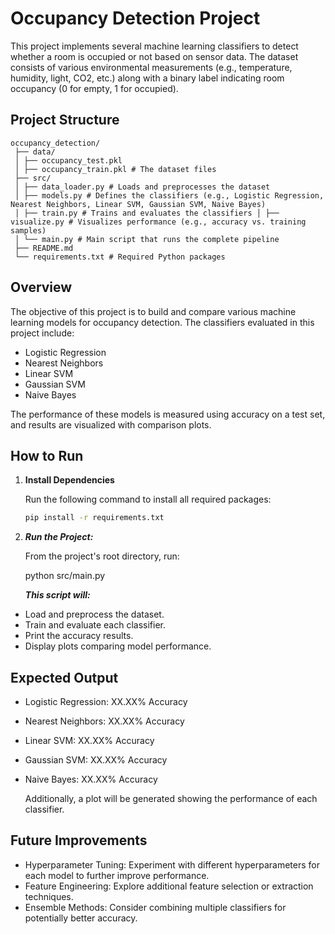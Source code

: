 # Occupancy Detection Project

This project implements several machine learning classifiers to detect whether a room is occupied or not based on sensor data. The dataset consists of various environmental measurements (e.g., temperature, humidity, light, CO2, etc.) along with a binary label indicating room occupancy (0 for empty, 1 for occupied).

## Project Structure

```
occupancy_detection/
 ├── data/ 
 │ ├── occupancy_test.pkl
 │ ├── occupancy_train.pkl # The dataset files 
 ├── src/ 
 │ ├── data_loader.py # Loads and preprocesses the dataset 
 │ ├── models.py # Defines the classifiers (e.g., Logistic Regression, Nearest Neighbors, Linear SVM, Gaussian SVM, Naive Bayes) 
 │ ├── train.py # Trains and evaluates the classifiers │ ├── visualize.py # Visualizes performance (e.g., accuracy vs. training samples) 
 │ └── main.py # Main script that runs the complete pipeline 
 ├── README.md 
 └── requirements.txt # Required Python packages
```


## Overview

The objective of this project is to build and compare various machine learning models for occupancy detection. The classifiers evaluated in this project include:

- Logistic Regression  
- Nearest Neighbors  
- Linear SVM  
- Gaussian SVM  
- Naive Bayes  

The performance of these models is measured using accuracy on a test set, and results are visualized with comparison plots.

## How to Run

1. **Install Dependencies**

   Run the following command to install all required packages:
   ```bash
   pip install -r requirements.txt
   ```
   
2. ***Run the Project:***

   From the project's root directory, run:

   python src/main.py


   ***This script will:***

 - Load and preprocess the dataset.
 - Train and evaluate each classifier.
 - Print the accuracy results.
 - Display plots comparing model performance.


## Expected Output

 - Logistic Regression:  XX.XX% Accuracy
 - Nearest Neighbors:  XX.XX% Accuracy
 - Linear SVM:         XX.XX% Accuracy
 - Gaussian SVM:       XX.XX% Accuracy
 - Naive Bayes:        XX.XX% Accuracy

   Additionally, a plot will be generated showing the performance of each classifier.


## Future Improvements
 - Hyperparameter Tuning: Experiment with different hyperparameters for each model to further improve performance.
 - Feature Engineering: Explore additional feature selection or extraction techniques.
 - Ensemble Methods: Consider combining multiple classifiers for potentially better accuracy.